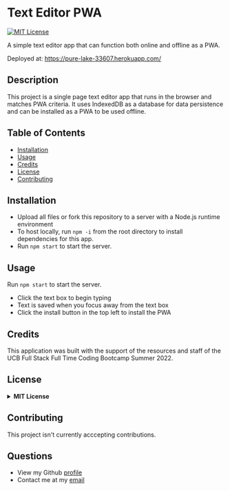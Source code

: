# Text Editor PWA

[![MIT License](https://img.shields.io/badge/License-MIT-green)](#license)

A simple text editor app that can function both online and offline as a PWA.

Deployed at: https://pure-lake-33607.herokuapp.com/

## Description 

This project is a single page text editor app that runs in the browser and matches PWA criteria. It uses IndexedDB as a database for data persistence and can be installed as a PWA to be used offline.

## Table of Contents

* [Installation](#installation)
* [Usage](#usage)
* [Credits](#credits)
* [License](#license)
* [Contributing](#contributing)

## Installation
  - Upload all files or fork this repository to a server with a Node.js runtime environment
  - To host locally, run `npm -i` from the root directory to install dependencies for this app. 
  - Run `npm start` to start the server.
  
## Usage 
Run `npm start` to start the server.

- Click the text box to begin typing
- Text is saved when you focus away from the text box
- Click the install button in the top left to install the PWA

## Credits
This application was built with the support of the resources and staff of the UCB Full Stack Full Time Coding Bootcamp Summer 2022. 


## License
<details>
  <summary><b>MIT License</b></summary>

```
MIT License

Copyright (c) 2022 seannoh

Permission is hereby granted, free of charge, to any person obtaining a copy
of this software and associated documentation files (the "Software"), to deal
in the Software without restriction, including without limitation the rights
to use, copy, modify, merge, publish, distribute, sublicense, and/or sell
copies of the Software, and to permit persons to whom the Software is
furnished to do so, subject to the following conditions:

The above copyright notice and this permission notice shall be included in all
copies or substantial portions of the Software.

THE SOFTWARE IS PROVIDED "AS IS", WITHOUT WARRANTY OF ANY KIND, EXPRESS OR
IMPLIED, INCLUDING BUT NOT LIMITED TO THE WARRANTIES OF MERCHANTABILITY,
FITNESS FOR A PARTICULAR PURPOSE AND NONINFRINGEMENT. IN NO EVENT SHALL THE
AUTHORS OR COPYRIGHT HOLDERS BE LIABLE FOR ANY CLAIM, DAMAGES OR OTHER
LIABILITY, WHETHER IN AN ACTION OF CONTRACT, TORT OR OTHERWISE, ARISING FROM,
OUT OF OR IN CONNECTION WITH THE SOFTWARE OR THE USE OR OTHER DEALINGS IN THE
SOFTWARE.
```
      
</details>

## Contributing
This project isn't currently acccepting contributions.

## Questions
- View my Github [profile](https://github.com/seannoh)
- Contact me at my [email](mailto:seanoh@ucsb.edu)